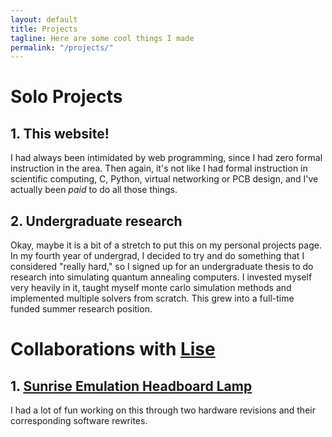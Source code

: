 ```yaml
---
layout: default
title: Projects
tagline: Here are some cool things I made
permalink: "/projects/"
---
```


# Solo Projects

## 1. This website!
I had always been intimidated by web programming, since I had zero formal
instruction in the area. Then again, it's not like I had formal instruction in
scientific computing, C, Python, virtual networking or PCB design, and I've actually been *paid* to do all those things.

## 2. Undergraduate research
Okay, maybe it is a bit of a stretch to put this on my personal projects page.
In my fourth year of undergrad, I decided to try and do something that I
considered "really hard," so I signed up for an undergraduate thesis to do
research into simulating quantum annealing computers. I invested myself very
heavily in it, taught myself monte carlo simulation methods and implemented
multiple solvers from scratch. This grew into a full-time funded summer
research position.

# Collaborations with [Lise](http://www.lisesavard.com)

## 1. [Sunrise Emulation Headboard Lamp](http://www.lisesavard.com/wakeup/)
I had a lot of fun working on this through two hardware revisions and their
corresponding software rewrites.